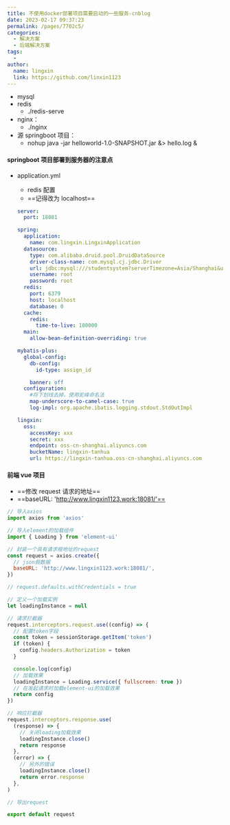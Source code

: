 ```yaml
---
title: 不使用docker部署项目需要启动的一些服务-cnblog
date: 2023-02-17 09:37:23
permalink: /pages/7702c5/
categories:
  - 解决方案
  - 后端解决方案
tags:
  -
author:
  name: lingxin
  link: https://github.com/linxin1123
---
```


- mysql
- redis
  - ./redis-serve
- nginx：
  - ./nginx
- 源 springboot 项目：
  - nohup java -jar helloworld-1.0-SNAPSHOT.jar &> hello.log &

#### springboot 项目部署到服务器的注意点

- application.yml

  - redis 配置
  - ==记得改为 localhost==

  ```yml
  server:
    port: 18081

  spring:
    application:
      name: com.lingxin.LingxinApplication
    datasource:
      type: com.alibaba.druid.pool.DruidDataSource
      driver-class-name: com.mysql.cj.jdbc.Driver
      url: jdbc:mysql:///studentsystem?serverTimezone=Asia/Shanghai&useUnicode=true&characterEncoding=utf-8&zeroDateTimeBehavior=convertToNull&useSSL=false&allowPublicKeyRetrieval=true
      username: root
      password: root
    redis:
      port: 6379
      host: localhost
      database: 0
    cache:
      redis:
        time-to-live: 180000
    main:
      allow-bean-definition-overriding: true

  mybatis-plus:
    global-config:
      db-config:
        id-type: assign_id

      banner: off
    configuration:
      #将下划线去掉，使用驼峰命名法
      map-underscore-to-camel-case: true
      log-impl: org.apache.ibatis.logging.stdout.StdOutImpl

  lingxin:
    oss:
      accessKey: xxx
      secret: xxx
      endpoint: oss-cn-shanghai.aliyuncs.com
      bucketName: lingxin-tanhua
      url: https://lingxin-tanhua.oss-cn-shanghai.aliyuncs.com
  ```

#### 前端 vue 项目

- ==修改 request 请求的地址==
- ==baseURL: 'http://www.lingxin1123.work:18081/'==

```js
// 导入axios
import axios from 'axios'

// 导入element的加载组件
import { Loading } from 'element-ui'

// 封装一个具有请求根地址的request
const request = axios.create({
  // json假数据
  baseURL: 'http://www.lingxin1123.work:18081/',
})

// request.defaults.withCredentials = true

// 定义一个加载实例
let loadingInstance = null

// 请求拦截器
request.interceptors.request.use((config) => {
  // 配置token字段
  const token = sessionStorage.getItem('token')
  if (token) {
    config.headers.Authorization = token
  }

  console.log(config)
  // 加载效果
  loadingInstance = Loading.service({ fullscreen: true })
  // 在发起请求时加载element-ui的加载效果
  return config
})

// 响应拦截器
request.interceptors.response.use(
  (response) => {
    // 关闭loading加载效果
    loadingInstance.close()
    return response
  },
  (error) => {
    // 另外的错误
    loadingInstance.close()
    return error.response
  },
)

// 导出request

export default request
```
